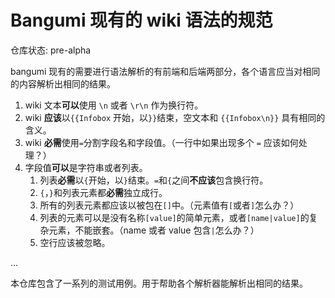 # Bangumi 现有的 wiki 语法的规范

仓库状态: pre-alpha

bangumi 现有的需要进行语法解析的有前端和后端两部分，各个语言应当对相同的内容解析出相同的结果。

1. wiki 文本**可以**使用 `\n` 或者 `\r\n` 作为换行符。
2. wiki **应该**以`{{Infobox` 开始，以`}}`结束，空文本和 `{{Infobox\n}}` 具有相同的含义。
3. wiki **必需**使用`=`分割字段名和字段值。（一行中如果出现多个 `=` 应该如何处理？）
4. 字段值**可以**是字符串或者列表。
   1. 列表**必需**以`{`开始，以`}`结束。`=`和`{`之间**不应该**包含换行符。
   2. `{`，`}`和列表元素都**必需**独立成行。
   3. 所有的列表元素都应该以被包在`[]`中。（元素值有`[`或者`]`怎么办？）
   4. 列表的元素可以是没有名称`[value]`的简单元素，或者`[name|value]`的复杂元素，不能嵌套。（name 或者 value 包含`|`怎么办？）
   5. 空行应该被忽略。

...

本仓库包含了一系列的测试用例。用于帮助各个解析器能解析出相同的结果。
